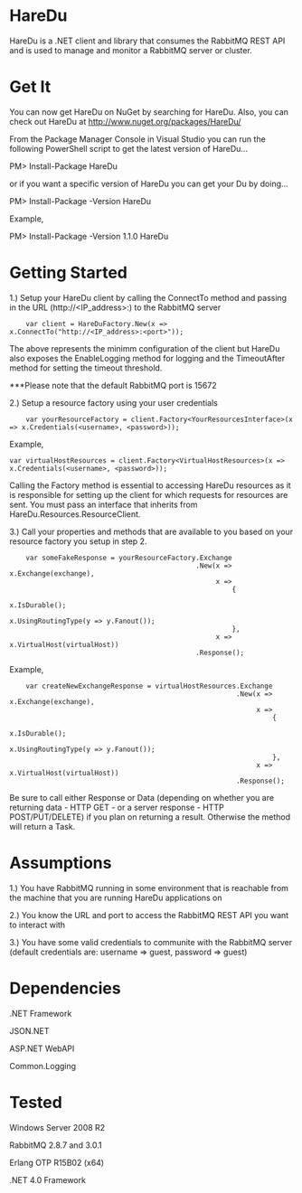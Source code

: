 HareDu
======
HareDu is a .NET client and library that consumes the RabbitMQ REST API and is used to manage and monitor a RabbitMQ server or cluster.


Get It
======

You can now get HareDu on NuGet by searching for HareDu. Also, you can check out HareDu at http://www.nuget.org/packages/HareDu/

From the Package Manager Console in Visual Studio you can run the following PowerShell script to get the latest version of HareDu...

PM> Install-Package HareDu

or if you want a specific version of HareDu you can get your Du by doing...

PM> Install-Package -Version <version> HareDu

Example,

PM> Install-Package -Version 1.1.0 HareDu



Getting Started
===============

1.) Setup your HareDu client by calling the ConnectTo method and passing in the URL (http://<IP_address>:<port>) to the RabbitMQ server

		var client = HareDuFactory.New(x => x.ConnectTo("http://<IP_address>:<port>"));

The above represents the minimm configuration of the client but HareDu also exposes the EnableLogging method for logging and the TimeoutAfter method for setting the timeout threshold.

***Please note that the default RabbitMQ port is 15672


2.) Setup a resource factory using your user credentials

		var yourResourceFactory = client.Factory<YourResourcesInterface>(x => x.Credentials(<username>, <password>));

Example,

    var virtualHostResources = client.Factory<VirtualHostResources>(x => x.Credentials(<username>, <password>));

Calling the Factory method is essential to accessing HareDu resources as it is responsible for setting up the client for which requests for resources are sent. You must pass an interface that inherits from HareDu.Resources.ResourceClient. 


3.) Call your properties and methods that are available to you based on your resource factory you setup in step 2.

        var someFakeResponse = yourResourceFactory.Exchange
                                                  .New(x => x.Exchange(exchange),
                                                       x =>
                                                           {
                                                               x.IsDurable();
                                                               x.UsingRoutingType(y => y.Fanout());
                                                           },
                                                       x => x.VirtualHost(virtualHost))
                                                  .Response();

Example,

        var createNewExchangeResponse = virtualHostResources.Exchange
                                                            .New(x => x.Exchange(exchange),
                                                                 x =>
                                                                     {
                                                                         x.IsDurable();
                                                                         x.UsingRoutingType(y => y.Fanout());
                                                                     },
                                                                 x => x.VirtualHost(virtualHost))
                                                            .Response();

Be sure to call either Response or Data (depending on whether you are returning data - HTTP GET - or a server response - HTTP POST/PUT/DELETE) if you plan on returning a result. Otherwise the method will return a Task<T>.


Assumptions
===========
1.) You have RabbitMQ running in some environment that is reachable from the machine that you are running HareDu applications on

2.) You know the URL and port to access the RabbitMQ REST API you want to interact with

3.) You have some valid credentials to communite with the RabbitMQ server (default credentials are: username => guest, password => guest)


Dependencies
============
.NET Framework

JSON.NET

ASP.NET WebAPI

Common.Logging


Tested
======
Windows Server 2008 R2

RabbitMQ 2.8.7 and 3.0.1

Erlang OTP R15B02 (x64)

.NET 4.0 Framework

